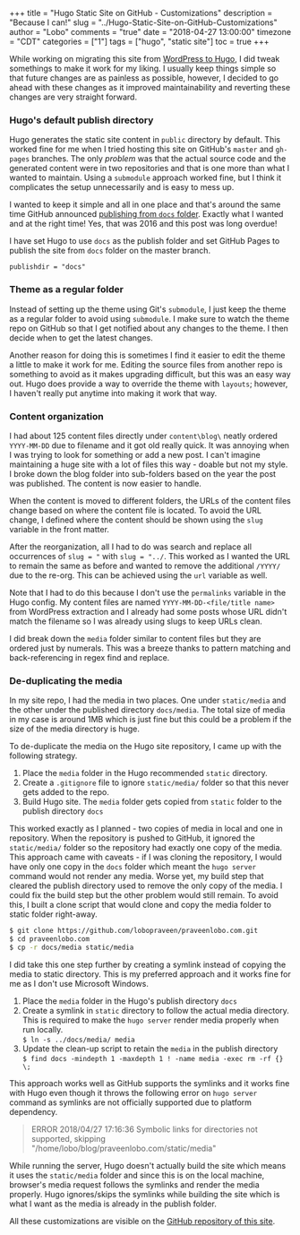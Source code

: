 +++
title = "Hugo Static Site on GitHub - Customizations"
description = "Because I can!"
slug = "../Hugo-Static-Site-on-GitHub-Customizations"
author = "Lobo"
comments = "true"
date = "2018-04-27 13:00:00"
timezone = "CDT"
categories = ["1"]
tags = ["hugo", "static site"]
toc = true
+++

While working on migrating this site from [WordPress to Hugo](/blog/from-wordpress-to-a-static-site-generator/), I did tweak somethings to make it work for my liking. I usually keep things simple so that future changes are as painless as possible, however, I decided to go ahead with these changes as it improved maintainability and reverting these changes are very straight forward.

### Hugo's default publish directory

Hugo generates the static site content in `public` directory by default. This worked fine for me when I tried hosting this site on GitHub's `master` and `gh-pages` branches. The only _problem_ was that the actual source code and the generated content were in two repositories and that is one more than what I wanted to maintain. Using a `submodule` approach worked fine, but I think it complicates the setup unnecessarily and is easy to mess up.

I wanted to keep it simple and all in one place and that's around the same time GitHub announced [publishing from `docs` folder](https://blog.github.com/2016-08-17-simpler-github-pages-publishing/). Exactly what I wanted and at the right time! Yes, that was 2016 and this post was long overdue!

I have set Hugo to use `docs` as the publish folder and set GitHub Pages to publish the site from `docs` folder on the master branch.

```
publishdir = "docs"
```

### Theme as a regular folder

Instead of setting up the theme using Git's `submodule`, I just keep the theme as a regular folder to avoid using `submodule`. I make sure to watch the theme repo on GitHub so that I get notified about any changes to the theme. I then decide when to get the latest changes.

Another reason for doing this is sometimes I find it easier to edit the theme a little to make it work for me. Editing the source files from another repo is something to avoid as it makes upgrading difficult, but this was an easy way out. Hugo does provide a way to override the theme with `layouts`; however, I haven't really put anytime into making it work that way.

### Content organization

I had about 125 content files directly under `content\blog\` neatly ordered `YYYY-MM-DD` due to filename and it got old really quick. It was annoying when I was trying to look for something or add a new post. I can't imagine maintaining a huge site with a lot of files this way - doable but not my style. I broke down the blog folder into sub-folders based on the year the post was published. The content is now easier to handle.

When the content is moved to different folders, the URLs of the content files change based on where the content file is located. To avoid the URL change, I defined where the content should be shown using the  `slug` variable in the front matter.

After the reorganization, all I had to do was search and replace all occurrences of `slug = "` with `slug = "../`. This worked as I wanted the URL to remain the same as before and wanted to remove the additional `/YYYY/` due to the re-org. This can be achieved using the `url` variable as well.

Note that I had to do this because I don't use the `permalinks` variable in the Hugo config. My content files are named `YYYY-MM-DD-<file/title name>` from WordPress extraction and I already had some posts whose URL didn't match the filename so I was already using slugs to keep URLs clean.

I did break down the `media` folder similar to content files but they are ordered just by numerals. This was a breeze thanks to pattern matching and back-referencing in regex find and replace.

### De-duplicating the media

In my site repo, I had the media in two places. One under `static/media` and the other under the published directory `docs/media`. The total size of media in my case is around 1MB which is just fine but this could be a problem if the size of the media directory is huge.

To de-duplicate the media on the Hugo site repository, I came up with the following strategy.

1. Place the `media` folder in the Hugo recommended `static` directory.
1. Create a `.gitignore` file to ignore `static/media/` folder so that this never gets added to the repo.
1. Build Hugo site. The `media` folder gets copied from `static` folder to the publish directory `docs`

This worked exactly as I planned - two copies of media in local and one in repository. When the repository is pushed to GitHub, it ignored the `static/media/` folder so the repository had exactly one copy of the media. This approach came with caveats - if I was cloning the repository, I would have only one copy in the `docs` folder which meant the `hugo server` command would not render any media. Worse yet, my build step that cleared the publish directory used to remove the only copy of the media. I could fix the build step but the other problem would still remain. To avoid this, I built a clone script that would clone and copy the media folder to static folder right-away.

```bash
$ git clone https://github.com/lobopraveen/praveenlobo.com.git
$ cd praveenlobo.com
$ cp -r docs/media static/media
```

I did take this one step further by creating a symlink instead of copying the media to static directory. This is my preferred approach and it works fine for me as I don't use Microsoft Windows.

1. Place the `media` folder in the Hugo's publish directory `docs`
1. Create a symlink in `static` directory to follow the actual media directory. This is required to make the `hugo server` render media properly when run locally.  
`$ ln -s ../docs/media/ media`
1. Update the clean-up script to retain the `media` in the publish directory  
`$ find docs -mindepth 1 -maxdepth 1 ! -name media -exec rm -rf {} \;`

This approach works well as GitHub supports the symlinks and it works fine with Hugo even though it throws the following error on `hugo server` command as symlinks are not officially supported due to platform dependency.

>ERROR 2018/04/27 17:16:36 Symbolic links for directories not supported, skipping "/home/lobo/blog/praveenlobo.com/static/media"

While running the server, Hugo doesn't actually build the site which means it uses the `static/media` folder and since this is on the local machine, browser's media request follows the symlinks and render the media properly. Hugo ignores/skips the symlinks while building the site which is what I want as the media is already in the publish folder.

All these customizations are visible on the [GitHub repository of this site](https://github.com/lobopraveen/praveenlobo.com).
